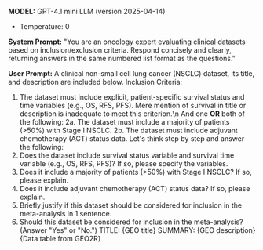**MODEL:** GPT-4.1 mini LLM (version 2025-04-14)
* Temperature: 0

**System Prompt:**
"You are an oncology expert evaluating clinical datasets based on inclusion/exclusion criteria. Respond concisely and clearly, returning answers in the same numbered list format as the questions."

**User Prompt:**
A clinical non-small cell lung cancer (NSCLC) dataset, its title, and description are included below. Inclusion Criteria: 
1. The dataset must include explicit, patient-specific survival status and time variables (e.g., OS, RFS, PFS). Mere mention of survival in title or description is inadequate to meet this criterion.\n And one **OR** both of the following:
2a. The dataset must include a majority of patients (>50%) with Stage I NSCLC.
2b. The dataset must include adjuvant chemotherapy (ACT) status data.
Let's think step by step and answer the following:
  1.  Does the dataset include survival status variable and survival time variable (e.g., OS, RFS, PFS)? If so, please specify the variables.
  2.  Does it include a majority of patients (>50%) with Stage I NSCLC? If so, please explain. 
  3.  Does it include adjuvant chemotherapy (ACT) status data? If so, please explain.
  4.  Briefly justify if this dataset should be considered for inclusion in the meta-analysis in 1 sentence.
  5.  Should this dataset be considered for inclusion in the meta-analysis? (Answer "Yes" or "No.")
TITLE: {GEO title}
SUMMARY: {GEO description}
{Data table from GEO2R}

